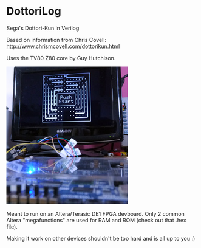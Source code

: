# DottoriLog
Sega's Dottori-Kun in Verilog

Based on information from Chris Covell: http://www.chrismcovell.com/dottorikun.html

Uses the TV80 Z80 core by Guy Hutchison.

![Photo](photo.jpg)

Meant to run on an Altera/Terasic DE1 FPGA devboard.
Only 2 common Altera "megafunctions" are used for RAM and ROM (check out that .hex file).

Making it work on other devices shouldn't be too hard and is all up to you :)
